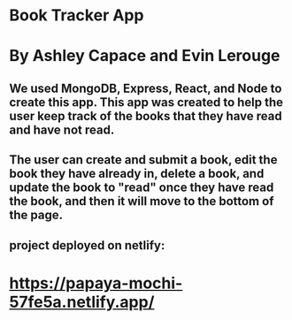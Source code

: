 # Book Tracker App

# By Ashley Capace and Evin Lerouge

## We used MongoDB, Express, React, and Node to create this app. This app was created to help the user keep track of the books that they have read and have not read.

## The user can create and submit a book, edit the book they have already in, delete a book, and update the book to "read" once they have read the book, and then it will move to the bottom of the page.

## project deployed on netlify:

# https://papaya-mochi-57fe5a.netlify.app/
